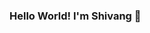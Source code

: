 ### Hello World! I'm Shivang 👋

<!--
**shikumi-0/shikumi-0** is a ✨ _special_ ✨ repository because its `README.md` (this file) appears on your GitHub profile.

Here are some ideas to get you started:

- 🔭 I’m currently working on ...
- 🌱 I’m currently learning ... Flutter
- 👯 I’m looking to collaborate on ...
- 🤔 I’m looking for help with ... 
- 💬 Ask me about ... Anything
- 📫 How to reach me: ...[DM me on Twitter](https://twitter.com/xShikumix)
- 😄 Pronouns: ...
- ⚡ Fun fact: ...
-->
